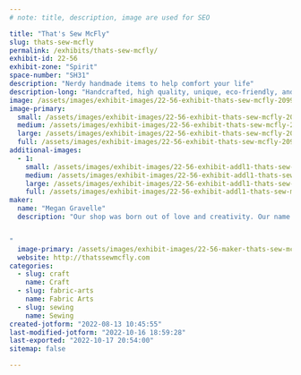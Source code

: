 ```yaml
---
# note: title, description, image are used for SEO

title: "That's Sew McFly"
slug: thats-sew-mcfly
permalink: /exhibits/thats-sew-mcfly/
exhibit-id: 22-56
exhibit-zone: "Spirit"
space-number: "SH31"
description: "Nerdy handmade items to help comfort your life"
description-long: "Handcrafted, high quality, unique, eco-friendly, and reusable items include coaster sets, microwave safe bowl cozies, hot/cold packs, eye masks, and reusable cotton face squares. Choose from dozens of styles in fun and fandom fabrics! A portion of all proceeds goes towards charity every month."
image: /assets/images/exhibit-images/22-56-exhibit-thats-sew-mcfly-209965763-339074441135835-1797898230532479337-n-large.jpg
image-primary: 
  small: /assets/images/exhibit-images/22-56-exhibit-thats-sew-mcfly-209965763-339074441135835-1797898230532479337-n-small.jpg
  medium: /assets/images/exhibit-images/22-56-exhibit-thats-sew-mcfly-209965763-339074441135835-1797898230532479337-n-medium.jpg
  large: /assets/images/exhibit-images/22-56-exhibit-thats-sew-mcfly-209965763-339074441135835-1797898230532479337-n-large.jpg
  full: /assets/images/exhibit-images/22-56-exhibit-thats-sew-mcfly-209965763-339074441135835-1797898230532479337-n-full.jpg
additional-images: 
  - 1:
    small: /assets/images/exhibit-images/22-56-exhibit-addl1-thats-sew-mcfly-202658172-390354795731730-1708362051976342979-n-small.jpg
    medium: /assets/images/exhibit-images/22-56-exhibit-addl1-thats-sew-mcfly-202658172-390354795731730-1708362051976342979-n-medium.jpg
    large: /assets/images/exhibit-images/22-56-exhibit-addl1-thats-sew-mcfly-202658172-390354795731730-1708362051976342979-n-large.jpg
    full: /assets/images/exhibit-images/22-56-exhibit-addl1-thats-sew-mcfly-202658172-390354795731730-1708362051976342979-n-full.jpg
maker: 
  name: "Megan Gravelle"
  description: "Our shop was born out of love and creativity. Our name was born out of our love of puns and all things nerd. :) Together, we hope to use the fun and fandom fabrics we enjoy to bring you or someone you love a small piece of comfort.


"
  image-primary: /assets/images/exhibit-images/22-56-maker-thats-sew-mcfly-megan-logo-vectored-medium.png
  website: http://thatssewmcfly.com
categories: 
  - slug: craft
    name: Craft
  - slug: fabric-arts
    name: Fabric Arts
  - slug: sewing
    name: Sewing
created-jotform: "2022-08-13 10:45:55"
last-modified-jotform: "2022-10-16 18:59:28"
last-exported: "2022-10-17 20:54:00"
sitemap: false

---
```

